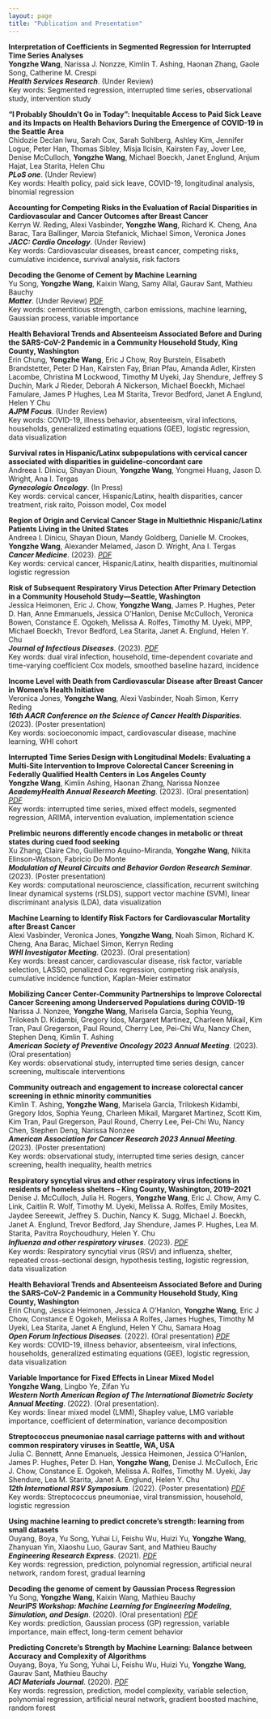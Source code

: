 ```yaml
---
layout: page
title: "Publication and Presentation"
---
```


__Interpretation of Coefficients in Segmented Regression for Interrupted Time Series Analyses__ \
__Yongzhe Wang__, Narissa J. Nonzze, Kimlin T. Ashing, Haonan Zhang, Gaole Song, Catherine M. Crespi \
___Health Services Research___. (Under Review) \
Key words: Segmented regression, interrupted time series, observational study, intervention study

__“I Probably Shouldn’t Go in Today”: Inequitable Access to Paid Sick Leave and its Impacts on Health Behaviors During the Emergence of COVID-19 in the Seattle Area__ \
Chidozie Declan Iwu, Sarah Cox, Sarah Sohlberg, Ashley Kim, Jennifer Logue, Peter Han, Thomas Sibley, Misja Ilcisin, Kairsten Fay, Jover Lee, Denise McCulloch, __Yongzhe Wang__, Michael Boeckh, Janet Englund, Anjum Hajat, Lea Starita, Helen Chu \
___PLoS one___. (Under Review) \
Key words: Health policy, paid sick leave, COVID-19, longitudinal analysis, binomial regression

__Accounting for Competing Risks in the Evaluation of Racial Disparities in Cardiovascular and Cancer Outcomes after Breast Cancer__ \
Kerryn W. Reding, Alexi Vasbinder, __Yongzhe Wang__, Richard K. Cheng, Ana Barac, Tara Ballinger, Marcia Stefanick, Michael Simon, Veronica Jones \
___JACC: Cardio Oncology___. (Under Review) \
Key words: Cardiovascular diseases, breast cancer, competing risks, cumulative incidence, survival analysis, risk factors

__Decoding the Genome of Cement by Machine Learning__ \
Yu Song, __Yongzhe Wang__, Kaixin Wang, Samy Allal, Gaurav Sant, Mathieu Bauchy \
___Matter___. (Under Review) [PDF](https://papers.ssrn.com/sol3/papers.cfm?abstract_id=4657713)\
Key words: cementitious strength, carbon emissions, machine learning, Gaussian process, variable importance

__Health Behavioral Trends and Absenteeism Associated Before and During the SARS-CoV-2 Pandemic in a Community Household Study, King County, Washington__ \
Erin Chung, __Yongzhe Wang__, Eric J Chow, Roy Burstein, Elisabeth Brandstetter, Peter D Han, Kairsten Fay, Brian Pfau, Amanda Adler, Kirsten Lacombe, Christina M Lockwood, Timothy M Uyeki, Jay Shendure, Jeffrey S Duchin, Mark J Rieder, Deborah A Nickerson, Michael Boeckh, Michael Famulare, James P Hughes, Lea M Starita, Trevor Bedford, Janet A Englund, Helen Y Chu \
___AJPM Focus___. (Under Review) \
Key words: COVID-19, illness behavior, absenteeism, viral infections, households, generalized estimating equations (GEE), logistic regression, data visualization

__Survival rates in Hispanic/Latinx subpopulations with cervical cancer associated with disparities in guideline-concordant care__ \
Andreea I. Dinicu, Shayan Dioun, __Yongzhe Wang__, Yongmei Huang, Jason D. Wright, Ana I. Tergas \
___Gynecologic Oncology___. (In Press) \
Key words: cervical cancer, Hispanic/Latinx, health disparities, cancer treatment, risk raito, Poisson model, Cox model

__Region of Origin and Cervical Cancer Stage in Multiethnic Hispanic/Latinx Patients Living in the United States__ \
Andreea I. Dinicu, Shayan Dioun, Mandy Goldberg, Danielle M. Crookes, __Yongzhe Wang__, Alexander Melamed, Jason D. Wright, Ana I. Tergas \
___Cancer Medicine___. (2023). [_PDF_](https://onlinelibrary.wiley.com/doi/10.1002/cam4.6697)\
Key words: cervical cancer, Hispanic/Latinx, health disparities, multinomial logistic regression

__Risk of Subsequent Respiratory Virus Detection After Primary Detection in a Community Household Study—Seattle, Washington__ \
Jessica Heimonen, Eric J. Chow, __Yongzhe Wang__, James P. Hughes, Peter D. Han, Anne Emmanuels, Jessica O’Hanlon, Denise McCulloch, Veronica Bowen, Constance E. Ogokeh, Melissa A. Rolfes, Timothy M. Uyeki, MPP, Michael Boeckh, Trevor Bedford, Lea Starita, Janet A. Englund, Helen Y. Chu \
___Journal of Infectious Diseases___. (2023). [_PDF_](https://doi.org/10.1093/infdis/jiad305)\
Key words: dual viral infection, household, time-dependent covariate and time-varying coefficient Cox models, smoothed baseline hazard, incidence

__Income Level with Death from Cardiovascular Disease after Breast Cancer in Women’s Health Initiative__ \
Veronica Jones, __Yongzhe Wang__, Alexi Vasbinder, Noah Simon, Kerry Reding \
___16th AACR Conference on the Science of Cancer Health Disparities___. (2023). (Poster presentation) \
Key words: socioeconomic impact, cardiovascular disease, machine learning, WHI cohort

__Interrupted Time Series Design with Longitudinal Models: Evaluating a Multi-Site Intervention to Improve Colorectal Cancer Screening in Federally Qualified Health Centers in Los Angeles County__ \
__Yongzhe Wang__, Kimlin Ashing, Haonan Zhang, Narissa Nonzee \
___AcademyHealth Annual Research Meeting___. (2023). (Oral presentation) [_PDF_](https://academyhealth.confex.com/academyhealth/2023arm/meetingapp.cgi/Paper/59138)\
Key words: interrupted time series, mixed effect models, segmented regression, ARIMA, intervention evaluation, implementation science

__Prelimbic neurons differently encode changes in metabolic or threat states during cued food seeking__ \
Xu Zhang, Claire Cho, Guillermo Aquino-Miranda, __Yongzhe Wang__, Nikita Elinson-Watson, Fabricio Do Monte \
___Modulation of Neural Circuits and Behavior Gordon Research Seminar___. (2023). (Poster presentation) \
Key words: computational neuroscience, classification, recurrent switching linear dynamical systems (rSLDS), support vector machine (SVM), linear discriminant analysis (LDA), data visualization

__Machine Learning to Identify Risk Factors for Cardiovascular Mortality after Breast Cancer__ \
Alexi Vasbinder, Veronica Jones, __Yongzhe Wang__, Noah Simon, Richard K. Cheng, Ana Barac, Michael Simon, Kerryn Reding \
___WHI Investigator Meeting___. (2023). (Oral presentation) \
Key words: breast cancer, cardiovascular disease, risk factor, variable selection, LASSO, penalized Cox regression, competing risk analysis, cumulative incidence function, Kaplan-Meier estimator

__Mobilizing Cancer Center-Community Partnerships to Improve Colorectal Cancer Screening among Underserved Populations during COVID-19__ \
Narissa J. Nonzee, __Yongzhe Wang__, Marisela Garcia, Sophia Yeung, Trilokesh D. Kidambi, Gregory Idos, Margaret Martinez, Charleen Mikail, Kim Tran, Paul Gregerson, Paul Round, Cherry Lee, Pei-Chi Wu, Nancy Chen, Stephen Denq, Kimlin T. Ashing \
___American Society of Preventive Oncology 2023 Annual Meeting___. (2023). (Oral presentation) \
Key words: observational study, interrupted time series design, cancer screening, multiscale interventions

__Community outreach and engagement to increase colorectal cancer screening in ethnic minority communities__ \
Kimlin T. Ashing, __Yongzhe Wang__, Marisela Garcia, Trilokesh Kidambi, Gregory Idos, Sophia Yeung, Charleen Mikail, Margaret Martinez, Scott Kim, Kim Tran, Paul Gregerson, Paul Round, Cherry Lee, Pei-Chi Wu, Nancy Chen, Stephen Denq, Narissa Nonzee \
___American Association for Cancer Research 2023 Annual Meeting___. (2023). (Poster presentation) \
Key words: observational study, interrupted time series design, cancer screening, health inequality, health metrics

__Respiratory syncytial virus and other respiratory virus infections in residents of homeless shelters – King County, Washington, 2019–2021__ \
Denise J. McCulloch, Julia H. Rogers, __Yongzhe Wang__, Eric J. Chow, Amy C. Link, Caitlin R. Wolf, Timothy M. Uyeki, Melissa A. Rolfes, Emily Mosites, Jaydee Sereewit, Jeﬀrey S. Duchin, Nancy K. Sugg, Michael J. Boeckh, Janet A. Englund, Trevor Bedford, Jay Shendure, James P. Hughes, Lea M. Starita, Pavitra Roychoudhury, Helen Y. Chu \
___Inﬂuenza and other respiratory viruses___. (2023). [_PDF_](https://onlinelibrary.wiley.com/doi/10.1111/irv.13166) \
Key words: Respiratory syncytial virus (RSV) and influenza, shelter, repeated cross-sectional design, hypothesis testing, logistic regression, data visualization

__Health Behavioral Trends and Absenteeism Associated Before and During the SARS-CoV-2 Pandemic in a Community Household Study, King County, Washington__ \
Erin Chung, Jessica Heimonen, Jessica A O’Hanlon, __Yongzhe Wang__, Eric J Chow, Constance E Ogokeh, Melissa A Rolfes, James Hughes, Timothy M Uyeki, Lea Starita, Janet A Englund, Helen Y Chu, Samara Hoag \
___Open Forum Infectious Diseases___. (2022). (Oral presentation) [_PDF_](https://academic.oup.com/ofid/article/9/Supplement_2/ofac492.1531/6903759) \
Key words: COVID-19, illness behavior, absenteeism, viral infections, households, generalized estimating equations (GEE), logistic regression, data visualization

__Variable Importance for Fixed Effects in Linear Mixed Model__ \
__Yongzhe Wang__, Lingbo Ye, Zifan Yu \
___Western North American Region of The International Biometric Society Annual Meeting___. (2022). (Oral presentation). \
Key words: linear mixed model (LMM), Shapley value, LMG variable importance, coefficient of determination, variance decomposition

__Streptococcus pneumoniae nasal carriage patterns with and without common respiratory viruses in Seattle, WA, USA__ \
Julia C. Bennett, Anne Emanuels, Jessica Heimonen, Jessica O’Hanlon, James P. Hughes, Peter D. Han, __Yongzhe Wang__, Denise J. McCulloch, Eric J. Chow, Constance E. Ogokeh, Melissa A. Rolfes, Timothy M. Uyeki, Jay Shendure, Lea M. Starita, Janet A. Englund, Helen Y. Chu \
___12th International RSV Symposium___. (2022). (Poster presentation) [_PDF_](https://isirv.org/site/images/conferences/RSV/RSV2022/RSV_2022_Abstracts_POSTERS%20Rev%20Dec22.pdf) \
Key words: Streptococcus pneumoniae, viral transmission, household, logistic regression

__Using machine learning to predict concrete’s strength: learning from small datasets__ \
Ouyang, Boya, Yu Song, Yuhai Li, Feishu Wu, Huizi Yu, __Yongzhe Wang__, Zhanyuan Yin, Xiaoshu Luo, Gaurav Sant, and Mathieu Bauchy \
___Engineering Research Express___. (2021). [_PDF_](https://iopscience.iop.org/article/10.1088/2631-8695/abe344/meta) \
Key words: regression, prediction, polynomial regression, artificial neural network, random forest, gradual learning

__Decoding the genome of cement by Gaussian Process Regression__ \
Yu Song, __Yongzhe Wang__, Kaixin Wang, Mathieu Bauchy \
___NeurIPS Workshop: Machine Learning for Engineering Modeling, Simulation, and Design___. (2020). (Oral presentation) [_PDF_](https://ml4eng.github.io/camera_readys/38.pdf) \
Key words: prediction, Gaussian process (GP) regression, variable importance, main effect, long-term cement behavior

__Predicting Concrete’s Strength by Machine Learning: Balance between Accuracy and Complexity of Algorithms__ \
Ouyang, Boya, Yu Song, Yuhai Li, Feishu Wu, Huizi Yu, __Yongzhe Wang__, Gaurav Sant, Mathieu Bauchy \
___ACI Materials Journal___. (2020). [_PDF_](https://par.nsf.gov/biblio/10296333) \
Key words: regression, prediction, model complexity, variable selection, polynomial regression, artificial neural network, gradient boosted machine, random forest


